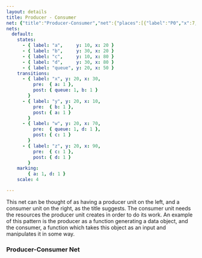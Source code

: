 ```yaml
---
layout: details
title: Producer - Consumer
net: {"title":"Producer-Consumer","net":{"places":[{"label":"P0","x":7,"y":1},{"label":"P1","x":7,"y":14},{"label":"P2","x":20,"y":8},{"label":"P3","x":33,"y":1},{"label":"P4","x":33,"y":14}],"transitions":[{"label":"T0","x":1.55,"y":8,"pre":{"P1":1},"post":{"P0":1}},{"label":"T1","x":13.55,"y":8,"pre":{"P0":1},"post":{"P1":1,"P2":1}},{"label":"T2","x":27.55,"y":8,"pre":{"P2":1,"P4":1},"post":{"P3":1}},{"label":"T3","x":39.55,"y":8,"pre":{"P3":1},"post":{"P4":1}}],"marking":{"P0":1,"P4":1}}}
nets:
  default:
    states:
      - { label: "a",     y: 10, x: 20 }
      - { label: "b",     y: 30, x: 20 }
      - { label: "c",     y: 10, x: 80 }
      - { label: "d",     y: 30, x: 80 }
      - { label: "queue", y: 20, x: 50 }
    transitions:
      - { label: "x", y: 20, x: 30,
          pre:  { a: 1 },
          post: { queue: 1, b: 1 }
        }
      - { label: "y", y: 20, x: 10,
          pre:  { b: 1 },
          post: { a: 1 }
        }
      - { label: "w", y: 20, x: 70,
          pre:  { queue: 1, d: 1 },
          post: { c: 1 }
        }
      - { label: "z", y: 20, x: 90,
          pre:  { c: 1 },
          post: { d: 1 }
        }
    marking:
        { a: 1, d: 1 }
    scale: 4

---
```

This net can be thought of as having a producer unit on the left, and a consumer unit on the right, as the title suggests. The consumer unit needs the resources the producer unit creates in order to do its work. An example of this pattern is the producer as a function generating a data object, and the consumer, a function which takes this object as an input and manipulates it in some way.

### Producer-Consumer Net

<script>addNetByName('default')</script>

